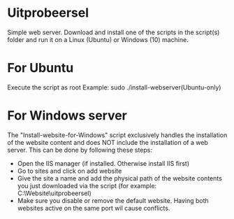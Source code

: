# Uitprobeersel
Simple web server. Download and install one of the scripts in the script(s) folder and run it on a Linux (Ubuntu) or Windows (10) machine.

# For Ubuntu
Execute the script as root
Example: sudo ./install-webserver(Ubuntu-only)

# For Windows server
The "Install-website-for-Windows" script exclusively handles the installation of the website content and does NOT include the installation of a web server.
This can be done by following these steps:
- Open the IIS manager (if installed. Otherwise install IIS first)
- Go to sites and click on add website
- Give the site a name and add the physical path of the website contents you just downloaded via the script (for example: C:\Website\uitprobeersel)
- Make sure you disable or remove the default website. Having both websites active on the same port wil cause conflicts.
